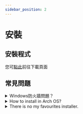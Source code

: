 ```yaml
---
sidebar_position: 2
---
```


# 安裝

## 安裝程式

您可[點此](https://github.com/kimlimjustin/xplorer/releases)前往下載頁面

## 常見問題

<details>
<summary>
Windows防火牆問題？
</summary>

這其實不是錯誤，這是微軟設計來保護那些不是很精通科技的人 (換句話講：可能你的朋友) 遠離電腦病毒之功能。 在這情況下，您不需要擔心安全性，因為它是[開源專案](https://github.com/kimlimjustin/xplorer) ，您可以檢查程式碼，甚至編寫屬於您自己的版本！

處理方法：您可以點選 `More Info` 按鈕後點選「仍要執行」

1. ![第一步](/img/docs/windows-defender-1.png)
2. ![第二步](/img/docs/windows-defender-2.png)

:::note 參考自：

Adopted from [Stack Overflow](https://stackoverflow.com/questions/65488839/how-can-i-avoid-windows-protected-your-pc-problem-when-my-friends-try-to-use-m).

:::

</details> <details>
<summary>
How to install in Arch OS?
</summary>

Run following command:

```bash
sudo pacman -u [安裝檔案名稱]
```

:::info If you faced the `xplorer exists in filesystem` error, run this command instead:

```bash
sudo pacman -u [安裝檔案名稱] --overwrite "*"
```

:::

</details> <details>
<summary>
There is no my favourites installer.
</summary>

Please address an issue [here](https://github.com/kimlimjustin/xplorer).

</details>
